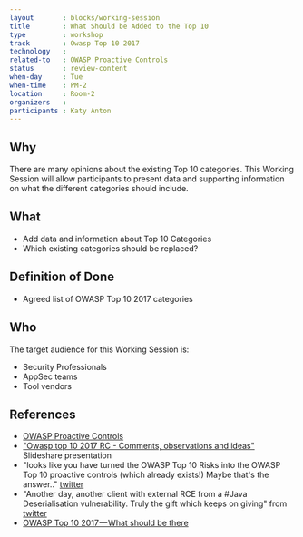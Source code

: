 ```yaml
---
layout       : blocks/working-session
title        : What Should be Added to the Top 10
type         : workshop
track        : Owasp Top 10 2017
technology   :
related-to   : OWASP Proactive Controls
status       : review-content
when-day     : Tue
when-time    : PM-2
location     : Room-2
organizers   :
participants : Katy Anton
---
```


## Why

There are many opinions about the existing Top 10 categories. This Working Session will allow participants to present data and supporting information on what the different categories should include.

## What

 - Add data and information about Top 10 Categories
 - Which existing categories should be replaced?

## Definition of Done

- Agreed list of OWASP Top 10 2017 categories

## Who

The target audience for this Working Session is:

 - Security Professionals
 - AppSec teams
 - Tool vendors

## References

 - [OWASP Proactive Controls](https://www.owasp.org/index.php/OWASP_Proactive_Controls)
 - ["Owasp top 10 2017 RC - Comments, observations and ideas"](https://www.slideshare.net/DinisCruz/owasp-top-10-2017-rc-comments-observations-and-ideas) Slideshare presentation
 - "looks like you have turned the OWASP Top 10 Risks into the OWASP Top 10 proactive controls (which already exists!) Maybe that's the answer.." [twitter](https://twitter.com/JoshCGrossman/status/865295835009097728)
 - "Another day, another client with external RCE from a #Java Deserialisation vulnerability. Truly the gift which keeps on giving" from [twitter](https://twitter.com/JoshCGrossman/status/856429276488491008)
 - [OWASP Top 10 2017 — What should be there](https://medium.com/@JoshCGrossman/owasp-top-10-2017-what-should-be-there-f5500c1a938d)
